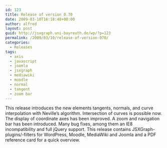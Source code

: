 ```yaml
---
id: 123
title: Release of version 0.70
date: 2009-03-10T16:18:48+00:00
author: alfred
layout: post
guid: http://jsxgraph.uni-bayreuth.de/wp/?p=123
permalink: /2009/03/10/release-of-version-070/
categories:
  - Releases
tags:
  - axis
  - javascript
  - joomla
  - jsxgraph
  - mediawiki
  - moodle
  - normal
  - tangent
  - zoom bar
---
```

This release introduces the new elements tangents, normals, and curve interpolation with Neville&#8217;s algorithm. Intersection of curves is possible now. The display of coordinate axes has been improved. A zoom and navigation bar has been introduced. Many bug fixes, among them an IE8 incompatibility and full jQuery support. This release contains JSXGraph-plugins/-filters for WordPress, Moodle, MediaWiki and Joomla and a PDF reference card for a quick overview.